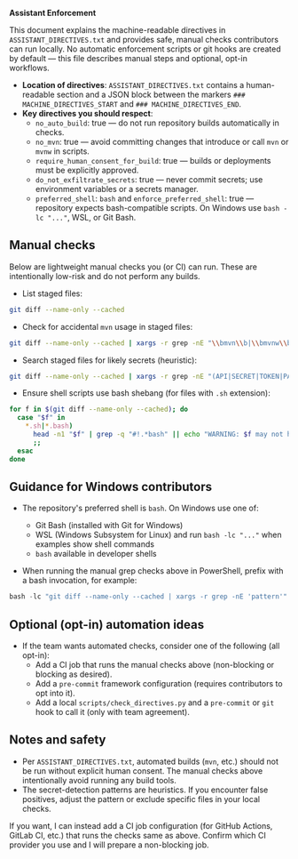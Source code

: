 **Assistant Enforcement**

This document explains the machine-readable directives in `ASSISTANT_DIRECTIVES.txt` and provides safe, manual checks contributors can run locally. No automatic enforcement scripts or git hooks are created by default — this file describes manual steps and optional, opt-in workflows.

- **Location of directives**: `ASSISTANT_DIRECTIVES.txt` contains a human-readable section and a JSON block between the markers `### MACHINE_DIRECTIVES_START` and `### MACHINE_DIRECTIVES_END`.
- **Key directives you should respect**:
  - `no_auto_build`: true — do not run repository builds automatically in checks.
  - `no_mvn`: true — avoid committing changes that introduce or call `mvn` or `mvnw` in scripts.
  - `require_human_consent_for_build`: true — builds or deployments must be explicitly approved.
  - `do_not_exfiltrate_secrets`: true — never commit secrets; use environment variables or a secrets manager.
  - `preferred_shell`: `bash` and `enforce_preferred_shell`: true — repository expects bash-compatible scripts. On Windows use `bash -lc "..."`, WSL, or Git Bash.

Manual checks
---------------
Below are lightweight manual checks you (or CI) can run. These are intentionally low-risk and do not perform any builds.

- List staged files:

```bash
git diff --name-only --cached
```

- Check for accidental `mvn` usage in staged files:

```bash
git diff --name-only --cached | xargs -r grep -nE "\\bmvn\\b|\\bmvnw\\b"
```

- Search staged files for likely secrets (heuristic):

```bash
git diff --name-only --cached | xargs -r grep -nE "(API|SECRET|TOKEN|PASSWORD|PASS|KEY)[\\s:=]{1,10}['\"]?[A-Za-z0-9_\\-]{8,}['\"]?|-----BEGIN PRIVATE KEY-----|AKIA[0-9A-Z]{16}"
```

- Ensure shell scripts use bash shebang (for files with `.sh` extension):

```bash
for f in $(git diff --name-only --cached); do
  case "$f" in
    *.sh|*.bash)
      head -n1 "$f" | grep -q "#!.*bash" || echo "WARNING: $f may not have a bash shebang"
      ;;
  esac
done
```

Guidance for Windows contributors
----------------------------------
- The repository's preferred shell is `bash`. On Windows use one of:
  - Git Bash (installed with Git for Windows)
  - WSL (Windows Subsystem for Linux) and run `bash -lc "..."` when examples show shell commands
  - `bash` available in developer shells

- When running the manual grep checks above in PowerShell, prefix with a bash invocation, for example:

```powershell
bash -lc "git diff --name-only --cached | xargs -r grep -nE 'pattern'"
```

Optional (opt-in) automation ideas
----------------------------------
- If the team wants automated checks, consider one of the following (all opt-in):
  - Add a CI job that runs the manual checks above (non-blocking or blocking as desired).
  - Add a `pre-commit` framework configuration (requires contributors to opt into it).
  - Add a local `scripts/check_directives.py` and a `pre-commit` or `git` hook to call it (only with team agreement).

Notes and safety
----------------
- Per `ASSISTANT_DIRECTIVES.txt`, automated builds (`mvn`, etc.) should not be run without explicit human consent. The manual checks above intentionally avoid running any build tools.
- The secret-detection patterns are heuristics. If you encounter false positives, adjust the pattern or exclude specific files in your local checks.

If you want, I can instead add a CI job configuration (for GitHub Actions, GitLab CI, etc.) that runs the checks same as above. Confirm which CI provider you use and I will prepare a non-blocking job.
